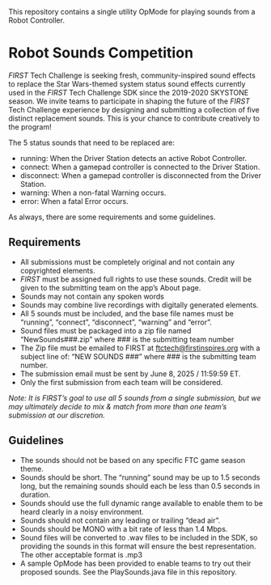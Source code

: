 This repository contains a single utility OpMode for playing sounds from a Robot Controller.

# Robot Sounds Competition

*FIRST* Tech Challenge is seeking fresh, community-inspired sound effects to replace the Star Wars-themed system status sound effects currently used in the *FIRST* Tech Challenge SDK since the 2019-2020 SKYSTONE season. We invite teams to participate in shaping the future of the *FIRST* Tech Challenge experience by designing and submitting a collection of five distinct replacement sounds. This is your chance to contribute creatively to the program! 

The 5 status sounds that need to be replaced are:

 - running:  When the Driver Station detects an active Robot Controller.
 - connect:  When a gamepad controller is connected to the Driver Station.
 - disconnect: When a gamepad controller is disconnected from the Driver Station.
 - warning:  When a non-fatal Warning occurs.
 - error:  When a fatal Error occurs.

As always, there are some requirements and some guidelines.

## Requirements

 - All submissions must be completely original and not contain any copyrighted elements.
 - *FIRST* must be assigned full rights to use these sounds. Credit will be given to the submitting team on the app’s About page.
 - Sounds may not contain any spoken words
 - Sounds may combine live recordings with digitally generated elements.
 - All 5 sounds must be included, and the base file names must be “running”, “connect”, “disconnect”, “warning” and “error”.
 - Sound files must be packaged into a zip file named “NewSounds###.zip” where ### is the submitting team number
 - The Zip file must be emailed to FIRST at [ftctech@firstinspires.org](mailto:ftctech@firstinspires.org) with a subject line of: “NEW SOUNDS ###” where ### is the submitting team number.
 - The submission email must be sent by June 8, 2025 / 11:59:59 ET.
 - Only the first submission from each team will be considered.

_Note:  It is FIRST’s goal to use all 5 sounds from a single submission, but we may ultimately decide to mix & match from more than one team’s submission at our discretion._

## Guidelines

 - The sounds should not be based on any specific FTC game season theme.
 - Sounds should be short.  The “running” sound may be up to 1.5 seconds long, but the remaining sounds should each be less than 0.5 seconds in duration.
 - Sounds should use the full dynamic range available to enable them to be heard clearly in a noisy environment.
 - Sounds should not contain any leading or trailing “dead air”.
 - Sounds should be MONO with a bit rate of less than 1.4 Mbps.
 - Sound files will be converted to .wav files to be included in the SDK, so providing the sounds in this format will ensure the best representation.  The other acceptable format is .mp3
 - A sample OpMode has been provided to enable teams to try out their proposed sounds.  See the PlaySounds.java file in this repository.

